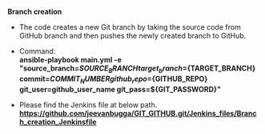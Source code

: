 __Branch creation__ <br>
 - The code creates a new Git branch by taking the source code from GitHub branch and then pushes the newly created branch to GitHub.<br>

- Command: <br>
__ansible-playbook main.yml -e "source_branch=${SOURCE_BRANCH} target_branch=${TARGET_BRANCH} commit=${COMMIT_NUMBER} github_repo=${GITHUB_REPO} git_user=github_user_name git_pass=${GIT_PASSWORD}"__ <br>

- Please find the Jenkins file at below path.<br>
__https://github.com/jeevanbugga/GIT_GITHUB.git/Jenkins_files/Branch_creation_Jenkinsfile__ <br>
